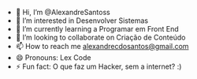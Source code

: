 - 👋 Hi, I’m @AlexandreSantoss
- 👀 I’m interested in Desenvolver Sistemas
- 🌱 I’m currently learning a Programar em Front End
- 💞️ I’m looking to collaborate on Criação de Conteúdo 
- 📫 How to reach me alexandrecdosantos@gmail.com
- 😄 Pronouns: Lex Code
- ⚡ Fun fact: O que faz um Hacker, sem a internet? :)

<!---
AlexandreSantoss/AlexandreSantoss is a ✨ special ✨ repository because its `README.md` (this file) appears on your GitHub profile.
You can click the Preview link to take a look at your changes.
--->
